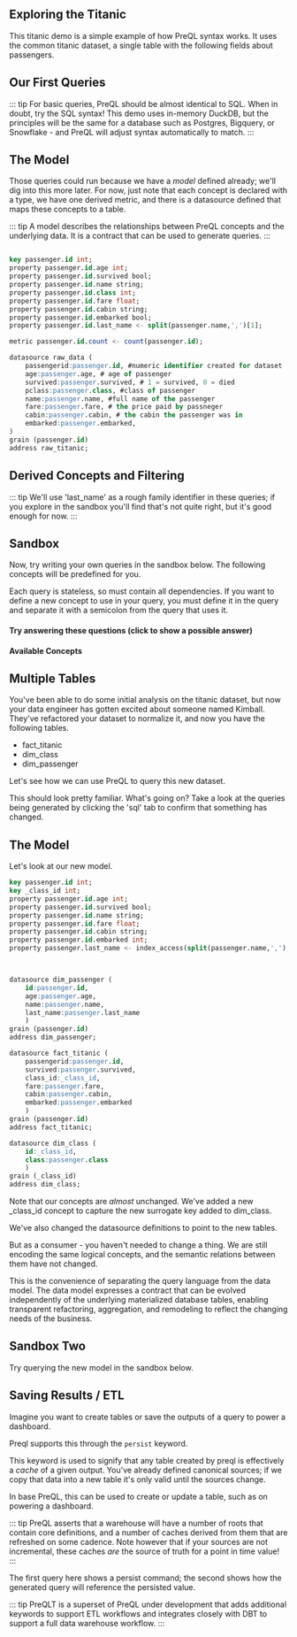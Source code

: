 ## Exploring the Titanic

This titanic demo is a simple example of how PreQL syntax works. 
It uses the common titanic dataset, a single table with the following fields
about passengers.


<div>
<span class="column-badge" style="margin-right: 5px;" v-for="field in fields">
 <Badge :text="field" />
</span>
</div>

## Our First Queries


::: tip
For basic queries, PreQL should be almost identical to SQL. When in doubt, try the SQL syntax! This demo uses in-memory DuckDB, but the principles will be the same for a database such as Postgres,
Bigquery, or Snowflake - and PreQL will adjust syntax automatically to match.
:::

<QueryComponent v-for="query in startQueries"  :title='query.title' :query = 'query.query'
model='titanic'>
</QueryComponent>

## The Model

Those queries could run because we have a *model* defined already; we'll dig into this more later.
For now, just note that each concept is declared with a type, we have one derived
metric, and there is a datasource defined that maps these concepts to a table.

::: tip
A model describes the relationships between PreQL concepts and the underlying data. It is a contract that can be used to generate queries.
:::


```sql

key passenger.id int;
property passenger.id.age int;
property passenger.id.survived bool;
property passenger.id.name string;
property passenger.id.class int;
property passenger.id.fare float;
property passenger.id.cabin string;
property passenger.id.embarked bool;
property passenger.id.last_name <- split(passenger.name,',')[1];

metric passenger.id.count <- count(passenger.id);

datasource raw_data (
    passengerid:passenger.id, #numeric identifier created for dataset
    age:passenger.age, # age of passenger
    survived:passenger.survived, # 1 = survived, 0 = died
    pclass:passenger.class, #class of passenger
    name:passenger.name, #full name of the passenger
    fare:passenger.fare, # the price paid by passneger
    cabin:passenger.cabin, # the cabin the passenger was in
    embarked:passenger.embarked,
)
grain (passenger.id)
address raw_titanic;
```

## Derived Concepts and Filtering


::: tip
We'll use 'last_name' as a rough family identifier in these queries; if you explore in the sandbox
you'll find that's not quite right, but it's good enough for now. 
:::


<QueryComponent v-for="query in detailQueries"  :title='query.title' :query = 'query.query'
:dependencies = 'query.dependencies'>
</QueryComponent>

## Sandbox

Now, try writing your own queries in the sandbox below. The following concepts
will be predefined for you.

Each query is stateless, so must contain all dependencies. If you want to define a new concept to 
use in your query, you must define it in the query and
separate it with a semicolon from the query that uses it. 

#### Try answering these questions (click to show a possible answer)

<ul>
<Accordian  title="Did different classes have different average fares?" >
<SQL  maxWidthScaling=".8"  query="select passenger.class, avg(passenger.fare)->avg_class_fare;"/>
</Accordian>
<Accordian  title="Were people in higher classes more likely to survive?" >
<SQL maxWidthScaling=".8" query="
auto survivor <- filter passenger.id where passenger.survived = 1;
select passenger.class, count(survivor)/count(passenger.id)*100->survival_rate;
"/>
</Accordian>
<Accordian  title="Were certain ages more likely to survive?" >
<SQL maxWidthScaling=".8" query="
auto survivor <- filter passenger.id where passenger.survived = 1;
select 
    cast(passenger.age / 10 as int) * 10 -> passenger_decade, 
    count(survivor)/count(passenger.id)->survival_rate,
    count(passenger.id) -> bucket_size
order by passenger_decade desc
;
"/>
</Accordian>
<Accordian  title="What was the average family (assume one last name is one family) survival rate in each class?" >
<SQL maxWidthScaling=".8" query="
auto survivor <- filter passenger.id where passenger.survived = 1;
SELECT
    passenger.class,
    avg( count(survivor) by passenger.last_name / count(passenger.id) by passenger.last_name ) -> avg_class_family_survival_rate,
    avg( count(passenger.id) by passenger.last_name ) -> avg_class_family_size
ORDER BY  
    passenger.class asc
;
"/>
</Accordian>
</ul>

#### Available Concepts
<div style="margin-top: 5px;">
<span class="column-badge" style="margin-right: 5px;" v-for="concept in concepts">
 <Badge :text="concept" />
</span>
</div>

<FreeformQueryComponent model='titanic'/>

## Multiple Tables

You've been able to do some initial analysis on the titanic dataset, but now your
data engineer has gotten excited about someone named Kimball. They've 
refactored your dataset to normalize it, and now you have the following tables.

- fact_titanic
- dim_class
- dim_passenger

Let's see how we can use PreQL to query this new dataset.

<QueryComponent v-for="query in startQueries.concat(detailQueries)"  :title='query.title' :query = 'query.query'
model = 'titanic_normalized'>
</QueryComponent>

This should look pretty familiar. What's going on? Take a look at the queries being generated by
clicking the 'sql' tab to confirm that something has changed. 


## The Model

Let's look at our new model.

```sql
key passenger.id int;
key _class_id int;
property passenger.id.age int;
property passenger.id.survived bool;
property passenger.id.name string;
property passenger.id.fare float;
property passenger.id.cabin string;
property passenger.id.embarked int;
property passenger.last_name <- index_access(split(passenger.name,','),1);



datasource dim_passenger (
    id:passenger.id,
	age:passenger.age,
	name:passenger.name,
	last_name:passenger.last_name
    ) 
grain (passenger.id) 
address dim_passenger;

datasource fact_titanic (
    passengerid:passenger.id,
	survived:passenger.survived,
	class_id:_class_id,
	fare:passenger.fare,
	cabin:passenger.cabin,
	embarked:passenger.embarked
    ) 
grain (passenger.id) 
address fact_titanic;

datasource dim_class (
    id:_class_id,
	class:passenger.class
    ) 
grain (_class_id) 
address dim_class;


``` 

Note that our concepts are _almost_ unchanged. We've added a new _class_id concept to capture the new surrogate key added to dim_class. 

We've also changed the datasource definitions to point to the new tables.

But as a consumer - you haven't needed to change a thing. We are still encoding the same logical concepts,
and the semantic relations between them have not changed. 

This is the convenience of separating the query language from the data model. The data model expresses a contract that can be evolved independently of the underlying materialized database tables, enabling transparent refactoring, aggregation, and remodeling to reflect the changing needs of the business.

## Sandbox Two

Try querying the new model in the sandbox below. 

<FreeformQueryComponent model='titanic_normalized' />

## Saving Results / ETL

Imagine you want to create tables or save the outputs of a query to power a dashboard. 

Preql supports this through the `persist` keyword. 

This keyword is used to signify that any table created by preql is effectively a _cache_ of a 
given output. You've already defined canonical sources; if we copy that data into a new table
it's only valid until the sources change. 

In base PreQL, this can be used to create or update a table, such
as on powering a dashboard.

::: tip
PreQL asserts that a warehouse will have a number
of roots that contain core definitions, and a number of caches derived from them that are refreshed
on some cadence. Note however that if your sources are not incremental, these caches _are_ the source
of truth for a point in time value!
:::

The first query here shows a persist command; the second shows how the generated query
will reference the persisted value. 

<QueryComponent v-for="query in etlQueries"  :title='query.title' :query = 'query.query'
model = 'titanic' :dependencies='query.dependencies'> 
</QueryComponent>

::: tip
PreQLT is a superset of PreQL under development that adds additional keywords to support ETL workflows
and integrates closely with DBT to support a full data warehouse workflow.
:::

<script>
export default {
data() {
    return {
        startQueries: [{
            'title': 'Basic Select',
            'query': 'select passenger.name, passenger.id limit 5;',
            'description': "A basic select to see what our names and IDs look like."
        },
        {
            'title': 'How many survived?',
            'query': `select 
    passenger.survived, 
    passenger.id.count, 
    count(passenger.id)-> passenger_count_alt
;`,
            'description': `As we have a aggregate defined already, we can query that directly, or create a derived metric directly in the query. Both passenger.id.count and passenger_count_alt will be the same here.`
        }],
        detailQueries: [{
            'title': 'Family Sizing (By Last Name)',
            'query': `select 
    passenger.last_name, 
    passenger.id.count
order by 
    passenger.id.count desc
limit 5;`,
            'description': "We can define new concepts that are transformations of existing concepts and reuse them in queries. Here we split the name field on the comma, and take the first element, which is the last name. We then count the number of passengers with each last name, and order by that count."
        },
        {
            'title': 'How many survived from each family (by last name)?',
            'query': `auto surviving_passenger<- filter passenger.id where passenger.survived =1; 
select 
    passenger.last_name,
    passenger.id.count,
    count(surviving_passenger) -> surviving_size
order by
    passenger.id.count desc
limit 5;`,
            'description': `While where clauses can be used to filter the output of a query, many common patterns can instead by implemented by creating filtered concepts. Here we create a new concept, surviving_passenger, which is a subset of passenger.id where passenger.survived = 1. We then use this concept to count the number of surviving passengers with each last name.`,
            'dependencies':[]

        },
        {
            'title': 'Familes (by last name) where everyone survived',
            'query': `auto surviving_passenger<- filter passenger.id where passenger.survived =1; 
select 
    passenger.last_name,
    passenger.id.count,
    count(surviving_passenger) -> surviving_size
where
    passenger.id.count=surviving_size
order by
    passenger.id.count desc
limit 5;`,
            'description': `The where clause only has access to the output statements of the select. To filter on the output of a derived metric, we can use a where clause on the select itself. Here we only return large families where at least two people survived. For simple filtering, this is more idiomatic than creating a new concept.`,
            'dependencies':[]

        }],
        etlQueries: [{
            'title': 'Basic Persist',
            'query': `
property passenger.id.split_cabin <- unnest(split(passenger.cabin, ' '));
persist cabin_info into dim_cabins from 
select 
    passenger.id, 
    passenger.split_cabin;`,
'description': "Create a dim table."
        },
        {
            'title': 'Query Our Persisted Table',
            'query': `select passenger.id, passenger.split_cabin;`,
            'description': `As we have persisted into a new table, our query will now reference this.`,
            'dependencies': [`property passenger.id.split_cabin <- unnest(split(passenger.cabin, ' '));
persist cabin_info into dim_cabins from select passenger.id, passenger.split_cabin;`]
        }],
        fields: ['PassengerId','Survived','Pclass','Name','Sex','Age','SibSp','Parch','Ticket','Fare','Cabin','Embarked'],
        concepts: ['passenger.id', 'passenger.age', 'passenger.survived', 'passenger.name', 'passenger.class', 'passenger.fare', 'passenger.cabin', 'passenger.embarked']
    };
}
}
</script>
